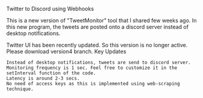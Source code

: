 Twitter to Discord using Webhooks

This is a new version of "TweetMonitor" tool that I shared few weeks ago. In this new program, the tweets are posted onto a discord server instead of desktop notifications.

Twitter UI has been recently updated. So this version is no longer active. Please download version4 branch.
Key Updates

    Instead of desktop notifications, tweets are send to discord server.
    Monitoring frequency is 1 sec. Feel free to customize it in the setInterval function of the code.
    Latency is around 2-3 secs.
    No need of access keys as this is implemented using web-scraping technique.
